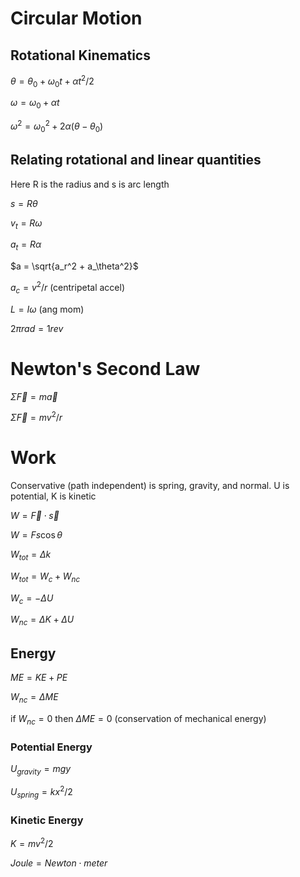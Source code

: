 # Circular Motion
## Rotational Kinematics
$\theta = \theta_0 + \omega_0 t + \alpha t^2 /2$

$\omega = \omega_0 + \alpha t$

$\omega^2 = {\omega_0}^2 + 2 \alpha(\theta - \theta_0)$

## Relating rotational and linear quantities
Here R is the radius and s is arc length

$s = R \theta$

$v_t = R \omega$

$a_t = R \alpha$

$a = \sqrt{a_r^2 + a_\theta^2}$

$a_c = v^2/r$ (centripetal accel)

$L = I \omega$ (ang mom)

$2 \pi rad = 1 rev$

# Newton's Second Law
$\Sigma \vec{F} = m \vec{a}$

$\Sigma \vec{F} = mv^2/r$

# Work
Conservative (path independent) is spring, gravity, and normal. U is potential, K is kinetic

$W = \vec{F} \cdot \vec{s}$

$W = Fs\cos \theta$

$W_{tot} = \Delta k$

$W_{tot} = W_{c} + W_{nc}$

$W_c = -\Delta U$

$W_{nc} = \Delta K + \Delta U$
## Energy
$ME = KE + PE$

$W_{nc} = \Delta ME$

$\text{if } W_{nc} = 0 \text{ then } \Delta ME = 0$ (conservation of mechanical energy)

### Potential Energy
$U_{gravity} = mgy$

$U_{spring} = kx^2/2$

### Kinetic Energy
$K = mv^2/2$

$Joule = Newton \cdot meter$